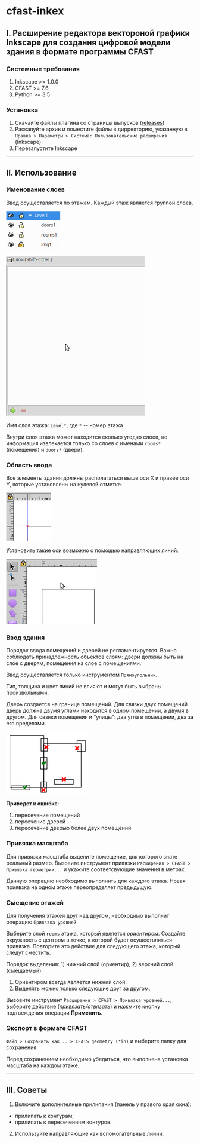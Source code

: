# cfast-inkex
## I. Расширение редактора вектороной графики Inkscape для создания цифровой модели здания в формате программы CFAST

### Системные требования
1) Inkscape >= 1.0.0
2) CFAST >= 7.6
3) Python >= 3.5

### Установка
1) Скачайте файлы плагина со страницы выпусков ([releases](https://github.com/bvchirkov/cfast-inkex/releases))
2) Раскапуйте архив и поместите файлы в дирректорию, указанную в `Правка > Параметры > Система: Пользовательские расширения` (Inkscape)
3) Перезапустите Inkscape

----

## II. Использование

### Именование слоев
Ввод осуществляется по этажам. Каждый этаж является группой слоев.

![](https://raw.githubusercontent.com/bvchirkov/imgs/main/cfast_inkex_layers_tree.png)

![](https://raw.githubusercontent.com/bvchirkov/imgs/main/cfast_inkex_create_levels.gif)

Имя слоя этажа: `Level*`, где `*` -- номер этажа.

Внутри слоя этажа может находится сколько угодно слоев, но информация извлекается только со слоев с именами `rooms*` (помещения) и `doors*` (двери).

### Область ввода
Все элементы здания должны располагаться выше оси X и правее оси Y, которые установлены на нулевой отметке.

![](https://raw.githubusercontent.com/bvchirkov/imgs/main/cfast_inkex_area.png)

Установить такие оси возможно с помощью направляющих линий.

![](https://raw.githubusercontent.com/bvchirkov/imgs/main/cfast_inkex_guides2.gif)

### Ввод здания
Порядок ввода помещений и дверей не регламентируется. 
Важно соблюдать принадлежность объектов слоям: двери должны быть на слое с дверям, помещения на слое с помещениями.

Ввод осуществляется только инструментом `Прямоугольник`. 

Тип, толщина и цвет линий не влияют и могут быть выбраны произвольными.

Дверь создается на границе помещений. Для связки двух помещений дверь должна двумя углами находится в одном помещении, а двумя в другом. 
Для свзяки помещения и "улицы": два угла в помещении, два за его пределами.

![](https://raw.githubusercontent.com/bvchirkov/imgs/main/cfast_inkex_doors_position.png)

__Приведет к ошибке__:
1) пересечение помещений
2) персечение дверей
3) пересечение дверью более двух помещений

### Привязка масштаба
Для привязки масштаба выделите помещение, для которого знате реальный размер. Вызовите инструмент привязки `Расширения > CFAST > Привязка геометрии...`
и укажите соответсвующие значения в метрах.

Данную операцию необходимо выполнить для каждого этажа. Новая приявзка на одном этаже переопределяет предыдущую.

### Смещение этажей

Для получения этажей друг над другом, необходимо выполнит операцию `Привязка уровней`. 

Выберите слой `rooms` этажа, который является *ориентиром*. Создайте окружность с центром в точке, к которой будет осуществляться привязка. 
Повторите это действие для следующего этажа, который следут сместить.

Порядок выделения: 1) нижний слой (ориентир), 2) верхний слой (смещаемый).

1) Ориентиром всегда является нижний слой.
2) Выделять можно только следующие друг за другом.

Вызовите инструмент `Расширения > CFAST > Привязка уровней...`, выберите действие (*привязать/отвязать*) и нажмите кнопку подтвеждения операции **Применить**.

### Экспорт в формате CFAST
`Файл > Сохранить как... > CFATS geometry (*in)` и выберите папку для сохранения.

Перед сохранением необходимо убедиться, что выполнена установка масштаба на каждом этаже.

---

## III. Советы
1) Включите дополнителные прилипания (панель у правого края окна):
  - прилипать к контурам;
  - прилипать к пересечениям контуров.
2) Используйте направляющие как вспомогательные линии.
